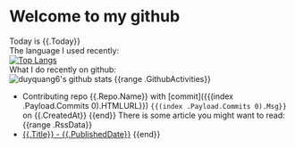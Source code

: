 # Welcome to my github 
Today is {{.Today}}\
The language I used recently:\
[![Top Langs](https://github-readme-stats.vercel.app/api/top-langs/?username=duyquang6&layout=compact&hide=html,javascript&theme=dark)](https://github.com/anuraghazra/github-readme-stats)\
What I do recently on github:\
![duyquang6's github stats](https://github-readme-stats.vercel.app/api?username=duyquang6&layout=compact&theme=dark&hide=stars,prs,contribs,issues)
{{range .GithubActivities}}
 - Contributing repo {{.Repo.Name}} with [commit]({{(index .Payload.Commits 0).HTMLURL}}) `{{(index .Payload.Commits 0).Msg}}` on  {{.CreatedAt}}
{{end}}
There is some article you might want to read:
{{range .RssData}}
 - [{{.Title}} - {{.PublishedDate}}]({{.Link}})
{{end}}
